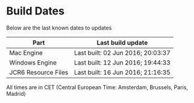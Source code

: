 # Build Dates

Below are the last known dates to updates

Part | Last build update
-----|-----
Mac Engine | Last built: 02 Jun 2016; 20:03:37
Windows Engine | Last built: 12 Jun 2016; 19:44:33
JCR6 Resource Files | Last built: 16 Jun 2016; 21:16:35
All times are in CET (Central European Time: Amsterdam, Brussels, Paris, Madrid)



